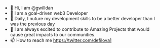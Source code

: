 - 👋 Hi, I am @gwilldan
- 👀 I am a goal-driven web3 Developer
- 🌱 Daily, I nuture my development skills to be a better developer than I was the previous day
- 💞️ I am always excited to contribute to Amazing Projects that would cause great impacts to our communities.
- 📫 How to reach me https://twitter.com/defilova1

<!---
gwilldan/gwilldan is a ✨ special ✨ repository because its `README.md` (this file) appears on your GitHub profile.
You can click the Preview link to take a look at your changes.
--->
